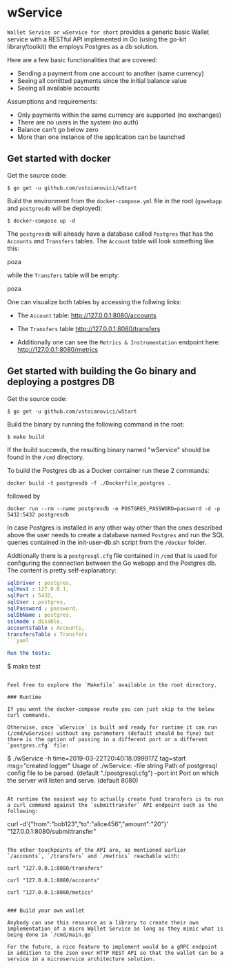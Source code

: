 # wService

`Wallet Service or wService for short` provides a generic basic Wallet service with a RESTful API implemented in Go (using the go-kit library/toolkit) the employs Postgres as a db solution.

Here are a few basic functionalities that are covered:

- Sending a payment from one account to another (same currency)
- Seeing all comitted payments since the initial balance value
- Seeing all available accounts

Assumptions and requirements:

- Only payments within the same currency are supported (no exchanges)
- There are no users in the system (no auth)
- Balance can't go below zero
- More than one instance of the application can be launched


## Get started with docker


Get the source code:

```
$ go get -u github.com/vstoianovici/wStart
```

Build the environment from the `docker-compose.yml` file in the root (`gowebapp` and `postgresdb` will be deployed):

```
$ docker-compose up -d
```
The `postgresdb` will already have a database called `Postgres` that has the `Accounts` and `Transfers` tables. The `Account` table will look something like this:

poza

while the `Transfers` table will be empty:

poza

One can visualize both tables by accessing the follwing links:

- The `Account` table: http://127.0.0.1:8080/accounts

- The `Transfers` table http://127.0.0.1:8080/transfers

- Additionally one can see the `Metrics & Instrumentation` endpoint here: http://127.0.0.1:8080/metrics


## Get started with building the Go binary and deploying a postgres DB

Get the source code:

```
$ go get -u github.com/vstoianovici/wStart
```

Build the binary by running the following command in the root:

```
$ make build
```

If the build succeeds, the resulting binary named "wService" should be found in the `/cmd` directory.

To build the Postgres db as a Docker container run these 2 commands:

```
docker build -t postgresdb -f ./Dockerfile_postgres .
```
followed by

```
docker run --rm --name postgresdb -e POSTGRES_PASSWORD=password -d -p 5432:5432 postgresdb
```
In case Postgres is installed in any other way other than the ones described above the user needs to create a database named `Postgres` and run the SQL queries contained in the init-user-db.sh script from the `/docker` folder.


Addtionally there is a `postgresql.cfg` file contained in `/cmd` that is used for configuring the connection between the Go webapp and the Postgres db. The content is pretty self-explanatory:

```yaml
sqlDriver : postgres,
sqlHost : 127.0.0.1,
sqlPort : 5432,
sqlUser : postgres,
sqlPassword : password,
sqlDbName : postgres,
sslmode : disable,
accountsTable : Accounts,
transfersTable : Transfers
```yaml

Run the tests:

```
$ make test
```

Feel free to explore the `Makefile` available in the root directory.

### Runtime

If you went the docker-compose route you can just skip to the below curl commands.

Otherwise, once `wService` is built and ready for runtime it can run (/cmd/wService) without any parameters (default should be fine) but there is the option of passing in a different port or a different `postgres.cfg` file:

```
$ ./wService -h
time=2019-03-22T20:40:18.099917Z tag=start msg="created logger"
Usage of ./wService:
  -file string
        Path of postgresql config file to be parsed. (default "./postgresql.cfg")
  -port int
        Port on which the server will listen and serve. (default 8080)
```

At runtime the easiest way to actually create fund transfers is to run a curl command against the `submittransfer` API endpoint such as the following:

```
curl  -d'{"from":"bob123","to":"alice456","amount":"20"}' "127.0.0.1:8080/submittransfer"
```

The other touchpoints of the API are, as mentioned earlier `/accounts`, `/transfers` and `/metrics` reachable with:

curl "127.0.0.1:8080/transfers"

curl "127.0.0.1:8080/accounts"

curl "127.0.0.1:8080/metics"


### Build your own wallet

Anybody can use this resource as a library to create their own implementation of a micro Wallet Service as long as they mimic what is being done in `/cmd/main.go`

For the future, a nice feature to implement would be a gRPC endpoint in addition to the Json over HTTP REST API so that the wallet can be a service in a microservice architecture solution.

